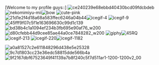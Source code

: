 [Welcome to my profile guys::]
![ce240239e68ebbd40430bcd09fdcbdeb](https://github.com/user-attachments/assets/c8fc8aa0-0c24-4ef8-97b7-2afa326babaf)
![nekomimiyu-mii](https://github.com/user-attachments/assets/89bf235e-c359-46d5-95e1-7c4d307db311)![bow](https://github.com/user-attachments/assets/d2861ad9-da42-49a7-b104-ebd21731f9d5)
![cute-pink](https://github.com/user-attachments/assets/d31e4819-2aea-4f43-8b53-a094e094b8ca)
![21d1e2f4d18a68a583ffec6246a04b44](https://github.com/user-attachments/assets/d39d0faf-8bf2-4465-9046-35cbe824629a)![icegif-4](https://github.com/user-attachments/assets/5c2779a3-39a1-48a3-a480-7e5da1f33b9e)
![icegif-9](https://github.com/user-attachments/assets/9775d237-71bb-47f9-b59f-6f4b18ebd2f4)![45fff9f07c5f1e163696630c99d1c139](https://github.com/user-attachments/assets/54c11594-238a-4d7f-8281-2de2db1ea216)
![bd38b4c1a1094ef234b3fb695e90af76_w200](https://github.com/user-attachments/assets/4676c64d-aeec-4238-9ad0-0cf2941329c9)![d80cfebb44d9cee85ae44a0ce7848282_w200](https://github.com/user-attachments/assets/999ec817-e7eb-4505-b701-6708fdc7e0b5)
![giphy](https://github.com/user-attachments/assets/ff0c9ce1-2999-44a4-bb4e-cd0181ce3e61)![45RQ](https://github.com/user-attachments/assets/5058f257-fd86-4f70-8211-aad294bb83a0)![icegif-213](https://github.com/user-attachments/assets/594249ca-751e-4278-8a2e-7a37a8718fcc)
![icegif-220](https://github.com/user-attachments/assets/6231bf69-746c-41a1-83ff-283ad07f0a95)![icegif-1182](https://github.com/user-attachments/assets/338cf9a8-add7-4940-82a5-5725505e1679)

![a0a81527c2e611848296d438e5e25328](https://github.com/user-attachments/assets/c2cd96e4-0854-4706-b651-dcda3085dc41)![9c7d1803cc23e36edc58815dde566b4a](https://github.com/user-attachments/assets/d6d90d1a-ad8a-41a5-8941-79dded377780)
![9f2167dbf67523649f41139a7b8f240c5f7d511ar1-1200-1200v2_00](https://github.com/user-attachments/assets/197fcf6f-297f-4b32-80db-3a4a2d5a680f)





